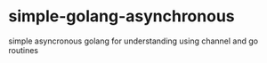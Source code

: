 # simple-golang-asynchronous
simple asyncronous golang for understanding using channel and go routines
